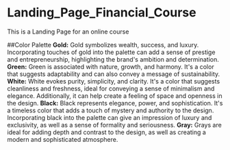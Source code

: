 # Landing_Page_Financial_Course
This is a Landing Page for an online course


##Color Palette
**Gold:** 
Gold symbolizes wealth, success, and luxury. Incorporating touches of gold into the palette can add a sense of prestige and entrepreneurship, highlighting the brand's ambition and determination.
**Green:** 
Green is associated with nature, growth, and harmony. It's a color that suggests adaptability and can also convey a message of sustainability.
**White:** 
White evokes purity, simplicity, and clarity. It's a color that suggests cleanliness and freshness, ideal for conveying a sense of minimalism and elegance. Additionally, it can help create a feeling of space and openness in the design.
**Black:** 
Black represents elegance, power, and sophistication. It's a timeless color that adds a touch of mystery and authority to the design. Incorporating black into the palette can give an impression of luxury and exclusivity, as well as a sense of formality and seriousness.
**Gray:** 
Grays are ideal for adding depth and contrast to the design, as well as creating a modern and sophisticated atmosphere.
